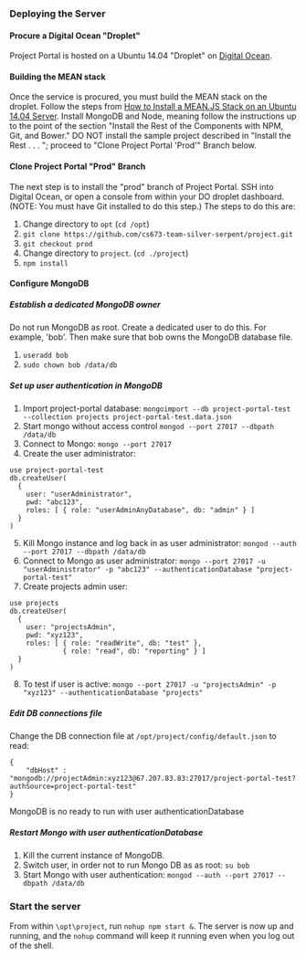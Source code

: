 ### Deploying the Server

#### Procure a Digital Ocean "Droplet"

Project Portal is hosted on a Ubuntu 14.04 "Droplet" on <a href="https://www.digitalocean.com/products/droplets/">Digital Ocean</a>.

#### Building the MEAN stack
Once the service is procured, you must build the MEAN stack on the droplet. Follow the steps from <a href="https://www.digitalocean.com/community/tutorials/how-to-install-a-mean-js-stack-on-an-ubuntu-14-04-server">How to Install a MEAN.JS Stack on an Ubuntu 14.04 Server</a>. Install MongoDB and Node, meaning follow the instructions up to the point of the section "Install the Rest of the Components with NPM, Git, and Bower." DO NOT install the sample project described in "Install the Rest . . . "; proceed to "Clone Project Portal 'Prod'" Branch below.

#### Clone Project Portal "Prod" Branch

The next step is to install the "prod" branch of Project Portal. SSH into Digital Ocean, or open a console from within your DO droplet dashboard. (NOTE: You must have Git installed to do this step.) The steps to do this are:

1.  Change directory to `opt` (`cd /opt`)
2. `git clone https://github.com/cs673-team-silver-serpent/project.git`
3. `git checkout prod`
4. Change directory to `project`. (`cd ./project`)
5. `npm install`

#### Configure MongoDB

##### Establish a dedicated MongoDB owner
Do not run MongoDB as root. Create a dedicated user to do this. For example, 'bob'. Then make sure that bob owns the MongoDB database file.

1. `useradd bob`
2. `sudo chown bob /data/db`

##### Set up user authentication in MongoDB

1. Import project-portal database: `mongoimport --db project-portal-test --collection projects project-portal-test.data.json`
2. Start mongo without access control `mongod --port 27017 --dbpath /data/db`
3. Connect to Mongo: `mongo --port 27017`
4. Create the user administrator:
```
use project-portal-test
db.createUser(
  {
    user: "userAdministrator",
    pwd: "abc123",
    roles: [ { role: "userAdminAnyDatabase", db: "admin" } ]
  }
)
```
5. Kill Mongo instance and log back in as user administrator:
   `mongod --auth --port 27017 --dbpath /data/db`
6. Connect to Mongo as user administrator:
   `mongo --port 27017 -u "userAdministrator" -p "abc123" --authenticationDatabase "project-portal-test"`
7. Create projects admin user:
  ```
  use projects
  db.createUser(
    {
      user: "projectsAdmin",
      pwd: "xyz123",
      roles: [ { role: "readWrite", db: "test" },
               { role: "read", db: "reporting" } ]
    }
  )
  ```
8. To test if user is active:
`mongo --port 27017 -u "projectsAdmin" -p "xyz123" --authenticationDatabase "projects"`

##### Edit DB connections file

Change the DB connection file at `/opt/project/config/default.json` to read:

```
{
    "dbHost" : "mongodb://projectAdmin:xyz123@67.207.83.83:27017/project-portal-test?authSource=project-portal-test"
}
```

MongoDB is no ready to run with user authenticationDatabase

##### Restart Mongo with user authenticationDatabase

1. Kill the current instance of MongoDB.
2. Switch user, in order not to run Mongo DB as as root: `su bob`
2. Start Mongo with user authentication:
`mongod --auth --port 27017 --dbpath /data/db`


### Start the server

From within `\opt\project`, run `nohup npm start &`. The server is now up and running, and the `nohup` command will keep it running even when you log out of the shell.
